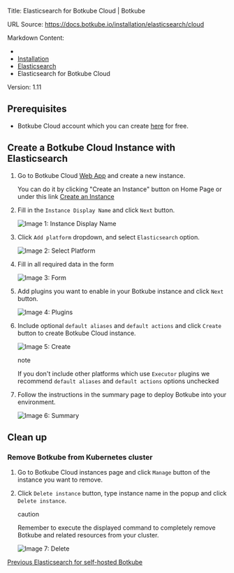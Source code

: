 Title: Elasticsearch for Botkube Cloud | Botkube

URL Source: https://docs.botkube.io/installation/elasticsearch/cloud

Markdown Content:
*   [](https://docs.botkube.io/)
*   [Installation](https://docs.botkube.io/)
*   [Elasticsearch](https://docs.botkube.io/installation/elasticsearch/)
*   Elasticsearch for Botkube Cloud

Version: 1.11

Prerequisites[​](#prerequisites "Direct link to Prerequisites")
---------------------------------------------------------------

*   Botkube Cloud account which you can create [here](https://app.botkube.io/) for free.

Create a Botkube Cloud Instance with Elasticsearch[​](#create-a-botkube-cloud-instance-with-elasticsearch "Direct link to Create a Botkube Cloud Instance with Elasticsearch")
------------------------------------------------------------------------------------------------------------------------------------------------------------------------------

1.  Go to Botkube Cloud [Web App](https://app.botkube.io/) and create a new instance.
    
    You can do it by clicking "Create an Instance" button on Home Page or under this link [Create an Instance](https://app.botkube.io/instances/add)
    
2.  Fill in the `Instance Display Name` and click `Next` button.
    
    ![Image 1: Instance Display Name](https://docs.botkube.io/assets/images/els_instance_display_name-b35605d19eef1ecc93de54d6eefacae5.png)
    
3.  Click `Add platform` dropdown, and select `Elasticsearch` option.
    
    ![Image 2: Select Platform](https://docs.botkube.io/assets/images/els_platform_select-aac36ca4e34549bef88cc00b3603f4ac.png)
    
4.  Fill in all required data in the form
    
    ![Image 3: Form](https://docs.botkube.io/assets/images/els_form-940490b8840d8a700b57b3a803249bd9.png)
    
5.  Add plugins you want to enable in your Botkube instance and click `Next` button.
    
    ![Image 4: Plugins](https://docs.botkube.io/assets/images/els_add_plugins-dbf20e334cdca6198e7d9b0f8c68847f.png)
    
6.  Include optional `default aliases` and `default actions` and click `Create` button to create Botkube Cloud instance.
    
    ![Image 5: Create](https://docs.botkube.io/assets/images/els_create-4b637edb5bec18e1e53cf632d8bc6087.png)
    
    note
    
    If you don't include other platforms which use `Executor` plugins we recommend `default aliases` and `default actions` options unchecked
    
7.  Follow the instructions in the summary page to deploy Botkube into your environment.
    
    ![Image 6: Summary](https://docs.botkube.io/assets/images/els_summary-bfdc3ff0af6735b41a17d7219fd6b6f0.png)
    

Clean up[​](#clean-up "Direct link to Clean up")
------------------------------------------------

### Remove Botkube from Kubernetes cluster[​](#remove-botkube-from-kubernetes-cluster "Direct link to Remove Botkube from Kubernetes cluster")

1.  Go to Botkube Cloud instances page and click `Manage` button of the instance you want to remove.
    
2.  Click `Delete instance` button, type instance name in the popup and click `Delete instance`.
    
    caution
    
    Remember to execute the displayed command to completely remove Botkube and related resources from your cluster.
    
    ![Image 7: Delete](https://docs.botkube.io/assets/images/els_instance_delete-27fe3622760a4cbbd7c92d13d7ddcd41.png)
    

[Previous Elasticsearch for self-hosted Botkube](https://docs.botkube.io/installation/elasticsearch/self-hosted)
